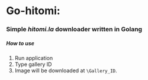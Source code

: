 # Go-hitomi:
### Simple *hitomi.la* downloader written in Golang

##### How to use
1. Run application
2. Type gallery ID
3. Image will be downloaded at `\Gallery_ID`.